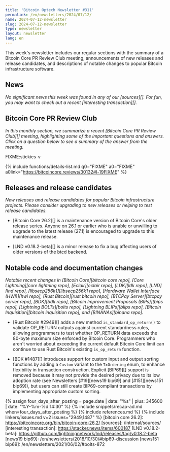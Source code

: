 ```yaml
---
title: 'Bitcoin Optech Newsletter #311'
permalink: /en/newsletters/2024/07/12/
name: 2024-07-12-newsletter
slug: 2024-07-12-newsletter
type: newsletter
layout: newsletter
lang: en
---
```

This week's newsletter includes our regular sections with the summary of
a Bitcoin Core PR Review Club meeting, announcements of new releases and
release candidates, and descriptions of notable changes to popular
Bitcoin infrastructure software.

## News

*No significant news this week was found in any of our [sources][].  For
fun, you may want to check out a recent [interesting transaction][].*

## Bitcoin Core PR Review Club

*In this monthly section, we summarize a recent [Bitcoin Core PR Review
Club][] meeting, highlighting some of the important questions and
answers.  Click on a question below to see a summary of the answer from
the meeting.*

FIXME:stickies-v

{% include functions/details-list.md
  q0="FIXME"
  a0="FIXME"
  a0link="https://bitcoincore.reviews/30132#l-19FIXME"
%}

## Releases and release candidates

*New releases and release candidates for popular Bitcoin infrastructure
projects.  Please consider upgrading to new releases or helping to test
release candidates.*

- [Bitcoin Core 26.2][] is a maintenance version of Bitcoin Core's older
  release series.  Anyone on 26.1 or earlier who is unable or unwilling to
  upgrade to the latest release (27.1) is encouraged to upgrade to this
  maintenance release.

- [LND v0.18.2-beta][] is a minor release to fix a bug affecting users
  of older versions of the btcd backend.

## Notable code and documentation changes

_Notable recent changes in [Bitcoin Core][bitcoin core repo], [Core
Lightning][core lightning repo], [Eclair][eclair repo], [LDK][ldk repo],
[LND][lnd repo], [libsecp256k1][libsecp256k1 repo], [Hardware Wallet
Interface (HWI)][hwi repo], [Rust Bitcoin][rust bitcoin repo], [BTCPay
Server][btcpay server repo], [BDK][bdk repo], [Bitcoin Improvement
Proposals (BIPs)][bips repo], [Lightning BOLTs][bolts repo],
[Lightning BLIPs][blips repo], [Bitcoin Inquisition][bitcoin inquisition
repo], and [BINANAs][binana repo]._

- [Rust Bitcoin #2949][] adds a new method `is_standard_op_return()` to validate
  OP_RETURN outputs against current standardness rules, allowing
  programmers to test whether OP_RETURN data exceeds the 80-byte
  maximum size enforced by Bitcoin Core.  Programmers who aren't worried
  about exceeding the current default Bitcoin Core limit can continue to
  use Rust Bitcoin's existing `is_op_return` function.

- [BDK #1487][] introduces support for custom input and output sorting functions
  by adding a `Custom` variant to the `TxOrdering` enum, to enhance flexibility
  in transaction construction. Explicit [BIP69][] support is removed because
  it may not provide the desired privacy due to its low adoption rate (see Newsletters
  [#19][news19 bip69] and [#151][news151 bip69]), but users can still create
  BIP69-compliant transactions by implementing appropriate custom sorting.

{% assign four_days_after_posting = page.date | date: "%s" | plus: 345600 | date: "%Y-%m-%d 14:30" %}
{% include snippets/recap-ad.md when=four_days_after_posting %}
{% include references.md %}
{% include linkers/issues.md v=2 issues="2949,1487" %}
[bitcoin core 26.2]: https://bitcoincore.org/bin/bitcoin-core-26.2/
[sources]: /internal/sources/
[interesting transaction]: https://stacker.news/items/600187
[LND v0.18.2-beta]: https://github.com/lightningnetwork/lnd/releases/tag/v0.18.2-beta
[news19 bip69]: /en/newsletters/2018/10/30/#bip69-discussion
[news151 bip69]: /en/newsletters/2021/06/02/#bolts-872
